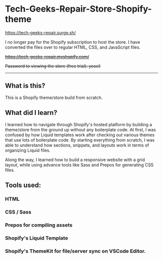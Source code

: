# Tech-Geeks-Repair-Store-Shopify-theme

https://tech-geeks-repair.surge.sh/

I no longer pay for the Shopify subscription to host the store. I have converted the files over to regular HTML, CSS, and JavaScript files.

~~https://tech-geeks-repair.myshopify.com/~~

~~Password to viewing the store (free trial): yoseil~~

***

## What is this?
This is a Shopify theme/store build from scratch. 

## What did I learn?
I learned how to navigate through Shopify's hosted platform by building a theme/store from the ground up without any boilerplate code.
At first, I was confused by how Liquid templates work after checking out various themes that use lots of boilerplate code. By starting everything from scratch, I was able to understand how sections, snippets, and layouts work in terms of organizing Liquid files. 

Along the way, I learned how to build a responsive website with a grid layout, while using advance tools like Sass and Prepos for generating CSS files. 


## Tools used:
### HTML
### CSS / Sass
### Prepos for compiling assets
### Shopify's Liquid Template
### Shopify's ThemeKit for file/server sync on VSCode Editor.
